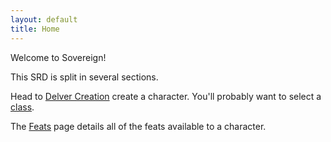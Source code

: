 ```yaml
---
layout: default
title: Home
---
```


Welcome to Sovereign!

This SRD is split in several sections.

Head to [Delver Creation](/delver-creation) create a character. You'll probably want to select a [class](/classes).

The [Feats](/feats) page details all of the feats available to a character.
